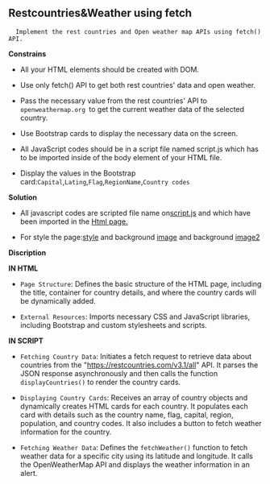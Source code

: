 ## Restcountries&Weather using fetch
      
      Implement the rest countries and Open weather map APIs using fetch() API.

**Constrains** 

   * All your HTML elements should be created with DOM.

   * Use only fetch() API to get both rest countries' data and open weather.

   * Pass the necessary value from the rest countries' API to `openweathermap.org `to get the current weather data of the selected country.

   * Use Bootstrap cards to display the necessary data on the screen.

   * All JavaScript codes should be in a script file named script.js which has to be imported inside of the body element of your HTML file.

   * Display the  values in the Bootstrap card:`Capital`,`Lating`,`Flag`,`RegionName`,`Country codes`
  

**Solution**

   * All javascript codes are scripted file name on[script.js](./js/script.js) and which have been imported in the [Html page.](./index.html)
    
   * For style the page:[style](./css/style.css) and background [image](./background-image.jpg) and background [image2](./silver-image.jpg)


**Discription**

  **IN HTML**

   * `Page Structure`: Defines the basic structure of the HTML page, including the title, container for country details, and where the country cards will be dynamically added.

   * `External Resources`: Imports necessary CSS and JavaScript libraries, including Bootstrap and custom stylesheets and scripts.
   
  **IN SCRIPT**
   
   * `Fetching Country Data`: Initiates a fetch request to retrieve data about countries from the "https://restcountries.com/v3.1/all" API. It parses the JSON response asynchronously and then calls the function `displayCountries()` to render the country cards.

   * `Displaying Country Cards`: Receives an array of country objects and dynamically creates HTML cards for each country. It populates each card with details such as the country name, flag, capital, region, population, and country codes. It also includes a button to fetch weather information for the country.

   * `Fetching Weather Data`: Defines the `fetchWeather()` function to fetch weather data for a specific city using its latitude and longitude. It calls the OpenWeatherMap API and displays the weather information in an alert.


    